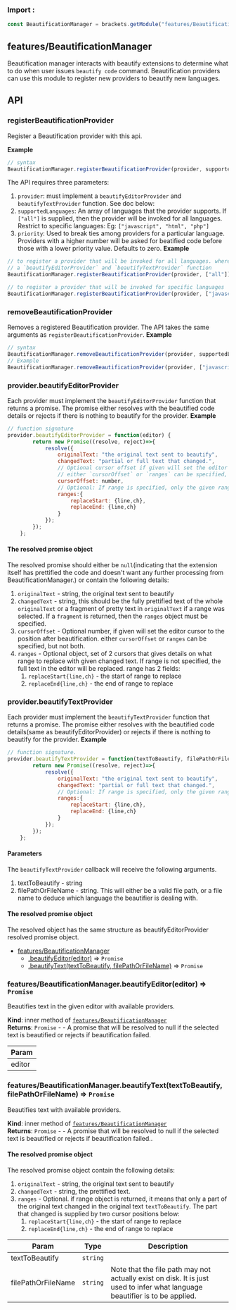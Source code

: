 ### Import :
```js
const BeautificationManager = brackets.getModule("features/BeautificationManager")
```

<a name="module_features/BeautificationManager"></a>

## features/BeautificationManager
Beautification manager interacts with beautify extensions to determine what to do when user issues `beautify code`command. Beautification providers can use this module to register new providers to beautify new languages.## API### registerBeautificationProviderRegister a Beautification provider with this api.

**Example**  
```js// syntaxBeautificationManager.registerBeautificationProvider(provider, supportedLanguages, priority);```The API requires three parameters:1. `provider`: must implement a  `beautifyEditorProvider` and `beautifyTextProvider` function. See doc below:1. `supportedLanguages`: An array of languages that the provider supports. If `["all"]` is supplied, then the   provider will be invoked for all languages. Restrict to specific languages: Eg: `["javascript", "html", "php"]`1. `priority`: Used to break ties among providers for a particular language. Providers with a higher number    will be asked for beatified code before those with a lower priority value. Defaults to zero.
**Example**  
```js// to register a provider that will be invoked for all languages. where provider is any object that implements// a `beautifyEditorProvider` and `beautifyTextProvider` functionBeautificationManager.registerBeautificationProvider(provider, ["all"]);// to register a provider that will be invoked for specific languagesBeautificationManager.registerBeautificationProvider(provider, ["javascript", "html", "php"]);```### removeBeautificationProviderRemoves a registered Beautification provider. The API takes the same arguments as `registerBeautificationProvider`.
**Example**  
```js// syntaxBeautificationManager.removeBeautificationProvider(provider, supportedLanguages);// ExampleBeautificationManager.removeBeautificationProvider(provider, ["javascript", "html"]);```### provider.beautifyEditorProviderEach provider must implement the `beautifyEditorProvider` function that returns a promise. The promise either resolves withthe beautified code details or rejects if there is nothing to beautify for the provider.
**Example**  
```js// function signatureprovider.beautifyEditorProvider = function(editor) {        return new Promise((resolve, reject)=>{            resolve({                originalText: "the original text sent to beautify",                changedText: "partial or full text that changed.",                // Optional cursor offset if given will set the editor cursor to the position after beautification.                // either `cursorOffset` or `ranges` can be specified, but not both.                cursorOffset: number,                // Optional: If range is specified, only the given range will be replaced. else full text is replaced                ranges:{                    replaceStart: {line,ch},                    replaceEnd: {line,ch}                }            });        });    };```#### The resolved promise objectThe resolved promise should either be `null`(indicating that the extension itself has prettified the code anddoesn't want any further processing from BeautificationManager.) or contain the following details:1. `originalText` - string, the original text sent to beautify1. `changedText` - string, this should be the fully prettified text of the whole `originalText` or a fragment of    pretty text in `originalText` if a range was selected. If a `fragment` is returned, then the    `ranges` object must be specified.1. `cursorOffset` - Optional number, if given will set the editor cursor to the position after beautification.     either `cursorOffset` or `ranges` can be specified, but not both.1. `ranges` - Optional object, set of 2 cursors that gives details on what range to replace with given changed text.   If range is not specified, the full text in the editor will be replaced. range has 2 fields:   1. `replaceStart{line,ch}` - the start of range to replace   1. `replaceEnd{line,ch}` - the end of range to replace### provider.beautifyTextProviderEach provider must implement the `beautifyTextProvider` function that returns a promise.The promise either resolves with the beautified code details(same as beautifyEditorProvider) or rejects ifthere is nothing to beautify for the provider.
**Example**  
```js// function signature.provider.beautifyTextProvider = function(textToBeautify, filePathOrFileName) {        return new Promise((resolve, reject)=>{            resolve({                originalText: "the original text sent to beautify",                changedText: "partial or full text that changed.",                // Optional: If range is specified, only the given range is assumed changed. else full text changed.                ranges:{                    replaceStart: {line,ch},                    replaceEnd: {line,ch}                }            });        });    };```#### ParametersThe `beautifyTextProvider` callback will receive the following arguments.1. textToBeautify - string1. filePathOrFileName - string. This will either be a valid file path, or a file name to deduce which language the   beautifier is dealing with.#### The resolved promise object The resolved object has the same structure as beautifyEditorProvider resolved promise object.

* [features/BeautificationManager](#module_features/BeautificationManager)
    * [.beautifyEditor(editor)](#module_features/BeautificationManager..beautifyEditor) ⇒ <code>Promise</code>
    * [.beautifyText(textToBeautify, filePathOrFileName)](#module_features/BeautificationManager..beautifyText) ⇒ <code>Promise</code>

<a name="module_features/BeautificationManager..beautifyEditor"></a>

### features/BeautificationManager.beautifyEditor(editor) ⇒ <code>Promise</code>
Beautifies text in the given editor with available providers.

**Kind**: inner method of [<code>features/BeautificationManager</code>](#module_features/BeautificationManager)  
**Returns**: <code>Promise</code> - - A promise that will be resolved to null if the selected text is beautified or rejectsif beautification failed.  

| Param |
| --- |
| editor | 

<a name="module_features/BeautificationManager..beautifyText"></a>

### features/BeautificationManager.beautifyText(textToBeautify, filePathOrFileName) ⇒ <code>Promise</code>
Beautifies text with available providers.

**Kind**: inner method of [<code>features/BeautificationManager</code>](#module_features/BeautificationManager)  
**Returns**: <code>Promise</code> - - A promise that will be resolved to null if the selected text is beautified or rejectsif beautification failed..#### The resolved promise objectThe resolved promise object contain the following details:1. `originalText` - string, the original text sent to beautify1. `changedText` - string, the prettified text.1. `ranges` - Optional. if range object is returned, it means that only a part of the original text changed in   the original text `textToBeautify`. The part that changed is supplied by two cursor positions below:   1. `replaceStart{line,ch}` - the start of range to replace   1. `replaceEnd{line,ch}` - the end of range to replace  

| Param | Type | Description |
| --- | --- | --- |
| textToBeautify | <code>string</code> |  |
| filePathOrFileName | <code>string</code> | Note that the file path may not actually exist on disk. It is just used to infer what language beautifier is to be applied. |

